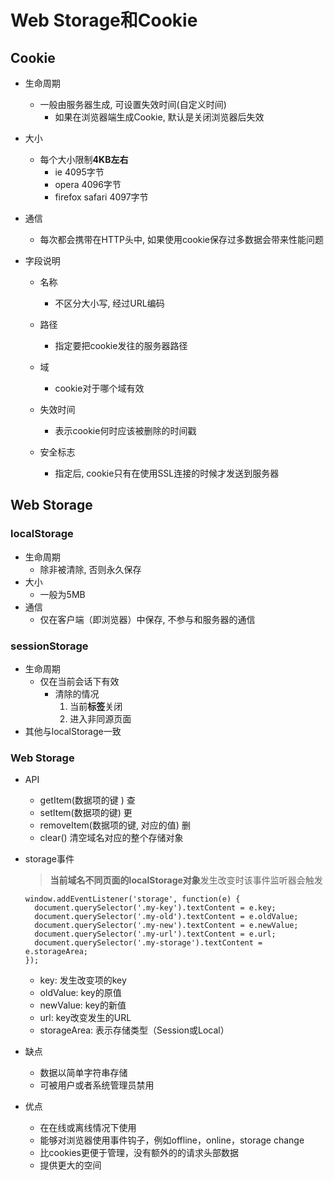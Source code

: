# Web Storage和Cookie

## Cookie

- 生命周期

  - 一般由服务器生成, 可设置失效时间(自定义时间)
    - 如果在浏览器端生成Cookie, 默认是关闭浏览器后失效

- 大小

  - 每个大小限制**4KB左右**
    - ie 4095字节
    - opera 4096字节
    - firefox safari 4097字节

- 通信

  - 每次都会携带在HTTP头中, 如果使用cookie保存过多数据会带来性能问题 

- 字段说明

  - 名称
    - 不区分大小写, 经过URL编码
  - 路径
    - 指定要把cookie发往的服务器路径

  - 域
    - cookie对于哪个域有效
  - 失效时间 
    - 表示cookie何时应该被删除的时间戳
  - 安全标志
    - 指定后, cookie只有在使用SSL连接的时候才发送到服务器 

## Web Storage

###  localStorage

- 生命周期
  - 除非被清除, 否则永久保存
- 大小
  - 一般为5MB 
- 通信
  - 仅在客户端（即浏览器）中保存, 不参与和服务器的通信 

### sessionStorage

- 生命周期
  - 仅在当前会话下有效
    - 清除的情况
      1. 当前**标签**关闭
      2. 进入非同源页面
- 其他与localStorage一致

### Web Storage

- API

  - getItem(数据项的键 ) 查
  - setItem(数据项的键) 更
  - removeItem(数据项的键, 对应的值) 删
  - clear() 清空域名对应的整个存储对象

- storage事件

  > **当前域名不同页面的localStorage对象**发生改变时该事件监听器会触发 

  ```
  window.addEventListener('storage', function(e) {  
    document.querySelector('.my-key').textContent = e.key;
    document.querySelector('.my-old').textContent = e.oldValue;
    document.querySelector('.my-new').textContent = e.newValue;
    document.querySelector('.my-url').textContent = e.url;
    document.querySelector('.my-storage').textContent = e.storageArea;
  });
  ```

  - key: 发生改变项的key 
  - oldValue: key的原值 
  - newValue: key的新值 
  - url: key改变发生的URL
  - storageArea: 表示存储类型（Session或Local）

- 缺点

  - 数据以简单字符串存储
  - 可被用户或者系统管理员禁用 

- 优点

  - 在在线或离线情况下使用 
  - 能够对浏览器使用事件钩子，例如offline，online，storage change 
  - 比cookies更便于管理，没有额外的的请求头部数据 
  - 提供更大的空间 
